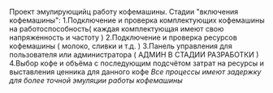 Проект эмулирующийц работу кофемашины.
Стадии "включения кофемашины":
1.Подключение и проверка комплектующих кофемашины на работоспособность( каждая комплектующая имеют свою напряженность и частоту )
2.Подключение и проверка ресурсов кофемашины ( молоко, сливки и т.д. )
3.Панель управления для пользователя или администратора ( АДМИН В СТАДИИ РАЗРАБОТКИ )
4.Выбор кофе и объёма с последующим подсчётом затрат на ресурсы и выставления ценника для данного кофе
*Все процессы имеют задержку для более точной эмуляции работы кофемашины*

